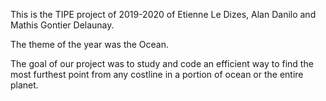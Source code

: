 This is the TIPE project  of 2019-2020 of Etienne Le Dizes, Alan Danilo and Mathis Gontier Delaunay.

The theme of the year was the Ocean.

The goal of our project was to study and code an efficient way to find the most furthest point from any costline in a portion of ocean or the entire planet.
